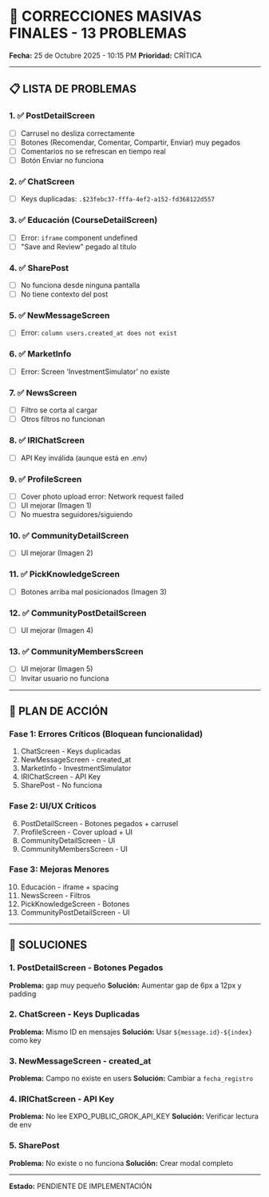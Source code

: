 # 🚨 CORRECCIONES MASIVAS FINALES - 13 PROBLEMAS

**Fecha:** 25 de Octubre 2025 - 10:15 PM
**Prioridad:** CRÍTICA

---

## 📋 LISTA DE PROBLEMAS

### 1. ✅ PostDetailScreen
- [ ] Carrusel no desliza correctamente
- [ ] Botones (Recomendar, Comentar, Compartir, Enviar) muy pegados
- [ ] Comentarios no se refrescan en tiempo real
- [ ] Botón Enviar no funciona

### 2. ✅ ChatScreen
- [ ] Keys duplicadas: `.$23febc37-fffa-4ef2-a152-fd368122d557`

### 3. ✅ Educación (CourseDetailScreen)
- [ ] Error: `iframe` component undefined
- [ ] "Save and Review" pegado al título

### 4. ✅ SharePost
- [ ] No funciona desde ninguna pantalla
- [ ] No tiene contexto del post

### 5. ✅ NewMessageScreen
- [ ] Error: `column users.created_at does not exist`

### 6. ✅ MarketInfo
- [ ] Error: Screen 'InvestmentSimulator' no existe

### 7. ✅ NewsScreen
- [ ] Filtro se corta al cargar
- [ ] Otros filtros no funcionan

### 8. ✅ IRIChatScreen
- [ ] API Key inválida (aunque está en .env)

### 9. ✅ ProfileScreen
- [ ] Cover photo upload error: Network request failed
- [ ] UI mejorar (Imagen 1)
- [ ] No muestra seguidores/siguiendo

### 10. ✅ CommunityDetailScreen
- [ ] UI mejorar (Imagen 2)

### 11. ✅ PickKnowledgeScreen
- [ ] Botones arriba mal posicionados (Imagen 3)

### 12. ✅ CommunityPostDetailScreen
- [ ] UI mejorar (Imagen 4)

### 13. ✅ CommunityMembersScreen
- [ ] UI mejorar (Imagen 5)
- [ ] Invitar usuario no funciona

---

## 🎯 PLAN DE ACCIÓN

### Fase 1: Errores Críticos (Bloquean funcionalidad)
1. ChatScreen - Keys duplicadas
2. NewMessageScreen - created_at
3. MarketInfo - InvestmentSimulator
4. IRIChatScreen - API Key
5. SharePost - No funciona

### Fase 2: UI/UX Críticos
6. PostDetailScreen - Botones pegados + carrusel
7. ProfileScreen - Cover upload + UI
8. CommunityDetailScreen - UI
9. CommunityMembersScreen - UI

### Fase 3: Mejoras Menores
10. Educación - iframe + spacing
11. NewsScreen - Filtros
12. PickKnowledgeScreen - Botones
13. CommunityPostDetailScreen - UI

---

## 🔧 SOLUCIONES

### 1. PostDetailScreen - Botones Pegados
**Problema:** gap muy pequeño
**Solución:** Aumentar gap de 6px a 12px y padding

### 2. ChatScreen - Keys Duplicadas
**Problema:** Mismo ID en mensajes
**Solución:** Usar `${message.id}-${index}` como key

### 3. NewMessageScreen - created_at
**Problema:** Campo no existe en users
**Solución:** Cambiar a `fecha_registro`

### 4. IRIChatScreen - API Key
**Problema:** No lee EXPO_PUBLIC_GROK_API_KEY
**Solución:** Verificar lectura de env

### 5. SharePost
**Problema:** No existe o no funciona
**Solución:** Crear modal completo

---

**Estado:** PENDIENTE DE IMPLEMENTACIÓN
